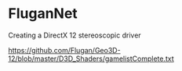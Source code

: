 # FluganNet
Creating a DirectX 12 stereoscopic driver

https://github.com/Flugan/Geo3D-12/blob/master/D3D_Shaders/gamelistComplete.txt
